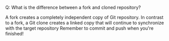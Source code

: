 Q: What is the difference between a fork and cloned repository?

A fork creates a completely independent copy of Git repository. In contrast to a fork, a Git clone creates a linked copy that will continue to synchronize with the target repository
Remember to commit and push when you're finished!
